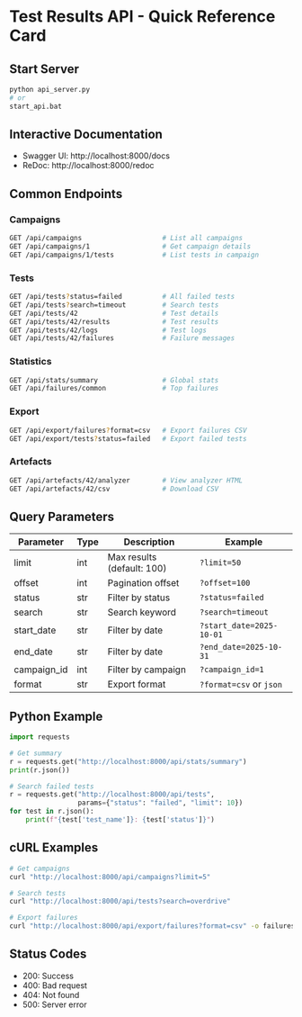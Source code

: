 # Test Results API - Quick Reference Card

## Start Server
```bash
python api_server.py
# or
start_api.bat
```

## Interactive Documentation
- Swagger UI: http://localhost:8000/docs
- ReDoc: http://localhost:8000/redoc

## Common Endpoints

### Campaigns
```bash
GET /api/campaigns                    # List all campaigns
GET /api/campaigns/1                  # Get campaign details
GET /api/campaigns/1/tests            # List tests in campaign
```

### Tests
```bash
GET /api/tests?status=failed          # All failed tests
GET /api/tests?search=timeout         # Search tests
GET /api/tests/42                     # Test details
GET /api/tests/42/results             # Test results
GET /api/tests/42/logs                # Test logs
GET /api/tests/42/failures            # Failure messages
```

### Statistics
```bash
GET /api/stats/summary                # Global stats
GET /api/failures/common              # Top failures
```

### Export
```bash
GET /api/export/failures?format=csv   # Export failures CSV
GET /api/export/tests?status=failed   # Export failed tests
```

### Artefacts
```bash
GET /api/artefacts/42/analyzer        # View analyzer HTML
GET /api/artefacts/42/csv             # Download CSV
```

## Query Parameters

| Parameter | Type | Description | Example |
|-----------|------|-------------|---------|
| limit | int | Max results (default: 100) | `?limit=50` |
| offset | int | Pagination offset | `?offset=100` |
| status | str | Filter by status | `?status=failed` |
| search | str | Search keyword | `?search=timeout` |
| start_date | str | Filter by date | `?start_date=2025-10-01` |
| end_date | str | Filter by date | `?end_date=2025-10-31` |
| campaign_id | int | Filter by campaign | `?campaign_id=1` |
| format | str | Export format | `?format=csv` or `json` |

## Python Example
```python
import requests

# Get summary
r = requests.get("http://localhost:8000/api/stats/summary")
print(r.json())

# Search failed tests
r = requests.get("http://localhost:8000/api/tests",
                 params={"status": "failed", "limit": 10})
for test in r.json():
    print(f"{test['test_name']}: {test['status']}")
```

## cURL Examples
```bash
# Get campaigns
curl "http://localhost:8000/api/campaigns?limit=5"

# Search tests
curl "http://localhost:8000/api/tests?search=overdrive"

# Export failures
curl "http://localhost:8000/api/export/failures?format=csv" -o failures.csv
```

## Status Codes
- 200: Success
- 400: Bad request
- 404: Not found
- 500: Server error

